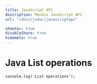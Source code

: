 ```yaml
---
title: JavaScript API
description: Mendix JavaScript API
url: "/docs/jsdoc/javascriptapi"

showtoc: true
disableShare: true
hidemeta: true
---
```


# Java List operations

```
console.log('List operations');
```
